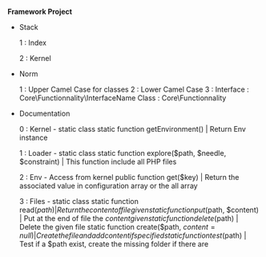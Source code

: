 **Framework Project**

* Stack 
    
    
    1 : Index
    
    2 : Kernel
    
    
* Norm


    1 : Upper Camel Case for classes
    2 : Lower Camel Case
    3 : Interface : Core\Functionnality\InterfaceName
        Class : Core\Functionnality
        
* Documentation


    0 : Kernel -
        static class
        static function getEnvironment() | Return Env instance

    1 : Loader -
        static class
        static function explore($path, $needle, $constraint) | This function include all PHP files
        
    2 : Env -
        Access from kernel
        public function get($key) | Return the associated value in configuration array or the all array
        
    3 : Files -
        static class
        static function read($path) | Return the content of file given
        static function put($path, $content) | Put at the end of file the $content given
        static function delete($path) | Delete the given file
        static function create($path, $content = null) | Create the file and add content if specified
        static function test($path) | Test if a $path exist, create the missing folder if there are